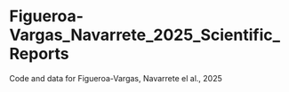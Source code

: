 # Figueroa-Vargas_Navarrete_2025_Scientific_Reports
 Code and data for Figueroa-Vargas, Navarrete el al., 2025

